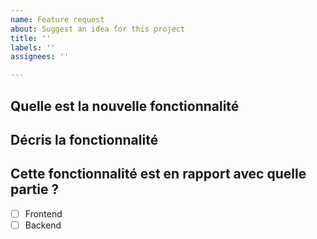 ```yaml
---
name: Feature request
about: Suggest an idea for this project
title: ''
labels: ''
assignees: ''

---
```


## Quelle est la nouvelle fonctionnalité

## Décris la fonctionnalité

## Cette fonctionnalité est en rapport avec quelle partie ?
- [ ] Frontend
- [ ] Backend
